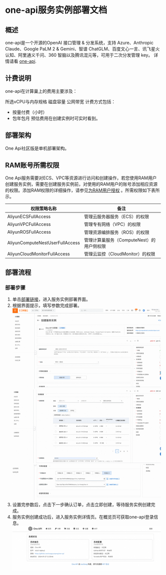 # one-api服务实例部署文档

## 概述


one-api是一个开源的OpenAI 接口管理 & 分发系统，支持 Azure、Anthropic Claude、Google PaLM 2 & Gemini、智谱 ChatGLM、百度文心一言、讯飞星火认知、阿里通义千问、360 智脑以及腾讯混元等，可用于二次分发管理 key。
详情请看 [one-api](https://github.com/songquanpeng/one-api).


## 计费说明



one-api在计算巢上的费用主要涉及：

所选vCPU与内存规格
磁盘容量
公网带宽
计费方式包括：
- 按量付费（小时）
- 包年包月
预估费用在创建实例时可实时看到。


## 部署架构

One Api社区版是单机部署架构。

## RAM账号所需权限



One Api服务需要对ECS、VPC等资源进行访问和创建操作，若您使用RAM用户创建服务实例，需要在创建服务实例前，对使用的RAM用户的账号添加相应资源的权限。添加RAM权限的详细操作，请参见[为RAM用户授权](https://help.aliyun.com/document_detail/121945.html)
。所需权限如下表所示。

| 权限策略名称                          | 备注                         |
|---------------------------------|----------------------------|
| AliyunECSFullAccess             | 管理云服务器服务（ECS）的权限           |
| AliyunVPCFullAccess             | 管理专有网络（VPC）的权限             |
| AliyunROSFullAccess             | 管理资源编排服务（ROS）的权限           |
| AliyunComputeNestUserFullAccess | 管理计算巢服务（ComputeNest）的用户侧权限 |
| AliyunCloudMonitorFullAccess    | 管理云监控（CloudMonitor）的权限     |


## 部署流程

### 部署步骤


1. 单击[部署链接](https://computenest.console.aliyun.com/service/instance/create/default?type=user&ServiceName=One%20API%20%E7%A4%BE%E5%8C%BA%E7%89%88)，进入服务实例部署界面。
2. 根据界面提示，填写参数完成部署。
![img.png](img.png)
![img_2.png](img_2.png)
![img_6.png](img_6.png)
3. 设置完参数后，点击下一步确认订单，点击立即创建，等待服务实例创建完成。
4. 服务实例创建成功后，进入服务实例详情页。在概览页可获取one-api登录信息。
![img_4.png](img_4.png)
   
